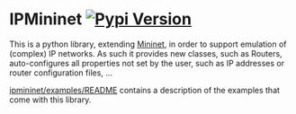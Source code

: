 # IPMininet [![Pypi Version](https://img.shields.io/pypi/v/ipmininet.svg)](https://pypi.python.org/pypi/ipmininet/)

This is a python library, extending [Mininet](http://mininet.org), in order
to support emulation of (complex) IP networks. As such it provides new classes,
such as Routers, auto-configures all properties not set by the user, such as
IP addresses or router configuration files, ...

[ipmininet/examples/README](ipmininet/examples/README.md) 
contains a description of the examples that come with this library.
